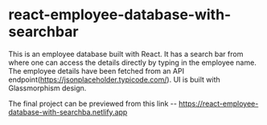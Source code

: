# react-employee-database-with-searchbar
This is an employee database built with React. It has a search bar from where one can access the details directly by typing in the employee name. The employee details have been fetched from an API endpoint(https://jsonplaceholder.typicode.com/). UI is built with Glassmorphism design.

The final project can be previewed from this link -- https://react-employee-database-with-searchba.netlify.app
